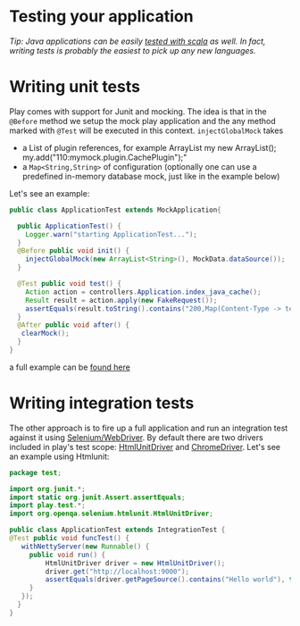 # Testing your application

_Tip: Java applications can be easily [tested with scala](https://github.com/playframework/Play20/wiki/Scalatest) as well. In fact, writing tests is probably the easiest to pick up any new languages._

# Writing unit tests
Play comes with support for Junit and mocking. The idea is that in the `@Before` method we setup the mock play application and the any method marked with `@Test` will be executed in this context. `injectGlobalMock` takes
- a List of plugin references, for example ArrayList<String> my new ArrayList<String>(); my.add("110:mymock.plugin.CachePlugin");"
- a `Map<String,String>` of configuration (optionally one can use a predefined in-memory database mock, just like in the example below)


Let's see an example:
```java
public class ApplicationTest extends MockApplication{

  public ApplicationTest() {
    Logger.warn("starting ApplicationTest...");
  }
  @Before public void init() {
    injectGlobalMock(new ArrayList<String>(), MockData.dataSource());
  }

  @Test public void test() {
    Action action = controllers.Application.index_java_cache();
    Result result = action.apply(new FakeRequest());
    assertEquals(result.toString().contains("200,Map(Content-Type -> text/html"),true);
  }
  @After public void after() {
   clearMock();
  }
}
```
a full example can be [found here](https://github.com/playframework/Play20/blob/master/framework/integrationtest/test/ApplicationTest.java)

# Writing integration tests

The other approach is to fire up a full application and run an integration test against it using [Selenium/WebDriver](http://seleniumhq.org/docs/03_webdriver.html). By default there are two drivers included in play's test scope: [HtmlUnitDriver](http://seleniumhq.org/docs/03_webdriver.html#htmlunit-driver) and [ChromeDriver](http://code.google.com/p/selenium/wiki/ChromeDriver#Overriding_the_Chrome_binary_location). Let's see an example using Htmlunit:

```java
package test;

import org.junit.*;
import static org.junit.Assert.assertEquals;
import play.test.*;
import org.openqa.selenium.htmlunit.HtmlUnitDriver;

public class ApplicationTest extends IntegrationTest {
@Test public void funcTest() {
   withNettyServer(new Runnable() {
     public void run() {
         HtmlUnitDriver driver = new HtmlUnitDriver();
         driver.get("http://localhost:9000");
         assertEquals(driver.getPageSource().contains("Hello world"), true);
     }
   });
  }
}
```
